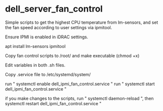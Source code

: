 # dell_server_fan_control
Simple scripts to get the highest CPU temperature from lm-sensors, and set the fan speed according to user settings via ipmitool.


Ensure IPMI is enabled in iDRAC settings.

apt install lm-sensors ipmitool

Copy fan control scripts to /root/ and make executable (chmod +x)

Edit variables in both .sh files.

Copy .service file to /etc/systemd/system/

run " systemctl enable dell_ipmi_fan_control.service "
run " systemctl start dell_ipmi_fan_control.service "

if you make changes to the scripts, run " systemctl daemon-reload ", then systemctl restart dell_ipmi_fan_control.service "
